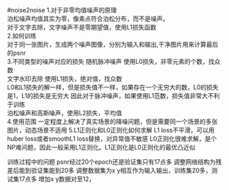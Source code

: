 #noise2noise
1.对于非零均值噪声的原理  
泊松噪声均值其实为零，像素点符合泊松分布，而不是噪声。  
对于文字去除，文字噪声不是零期望值，使用L1损失函数  
2.如何训练  
对于同一张图片，生成两个噪声图像，分别为输入和输出,干净图片用来计算最后的psnr  
3.不同类型的噪声对应的损失
随机脉冲噪声 使用L0损失，非零元素的个数，找众数  
文字水印去除 使用L1损失，绝对值，找众数  
L0和L1损失的解一样，但是损失值不一样，如果存在一个无穷大的数，L0的损失是1，L1的损失是无穷大
因此对于脉冲噪声，如果使用L1范数，损失值非常大不利于训练  
泊松噪声和高斯噪声，使用L2损失，平均值  
4.使用范围
一定程度上解决了真实场景的降噪问题，但是需要同一个场景的多张图片，动态场景不适用
5.L1正则化和L0正则化如何求解
L1 loss不平滑，可以用huber loss或者smoothL1 loss替换，对异常值不敏感
L0正则化很难求解，是个NP难问题，因此一般采用L1正则化。L1正则化是L0正则化的最优凸近似

训练过程中的问题
psnr经过20个epoch还是验证集只有17点多
调整网络结构为残差后能到验证集能到20多
调整数据集为x y相互作为输入输出，训练集20多，测试集17点多
增加x y数据对至12，